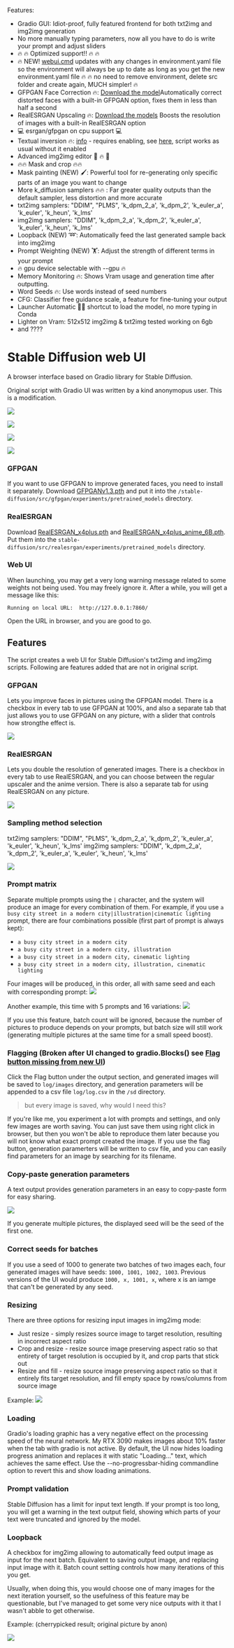 Features:

* Gradio GUI: Idiot-proof, fully featured frontend for both txt2img and img2img generation
* No more manually typing parameters, now all you have to do is write your prompt and adjust sliders
* :fire: :fire: Optimized support!! :fire: :fire:
* 🔥 NEW! [webui.cmd](https://github.com/hlky/stable-diffusion) updates with any changes in environment.yaml file so the environment will always be up to date as long as you get the new environment.yaml file 🔥
:fire: no need to remove environment, delete src folder and create again, MUCH simpler! 🔥
* GFPGAN Face Correction 🔥: [Download the model](https://github.com/hlky/stable-diffusion-webui#gfpgan)Automatically correct distorted faces with a built-in GFPGAN option, fixes them in less than half a second 
* RealESRGAN Upscaling 🔥: [Download the models](https://github.com/hlky/stable-diffusion-webui#realesrgan) Boosts the resolution of images with a built-in RealESRGAN option 
* :computer: esrgan/gfpgan on cpu support :computer:
* Textual inversion 🔥: [info](https://textual-inversion.github.io/) - requires enabling, see [here](https://github.com/hlky/sd-enable-textual-inversion), script works as usual without it enabled
* Advanced img2img editor :art: :fire: :art:
* :fire::fire: Mask and crop :fire::fire:
* Mask painting (NEW) 🖌️: Powerful tool for re-generating only specific parts of an image you want to change
* More k_diffusion samplers 🔥🔥 : Far greater quality outputs than the default sampler, less distortion and more accurate
* txt2img samplers: "DDIM", "PLMS", 'k_dpm_2_a', 'k_dpm_2', 'k_euler_a', 'k_euler', 'k_heun', 'k_lms'
* img2img samplers: "DDIM", 'k_dpm_2_a', 'k_dpm_2', 'k_euler_a', 'k_euler', 'k_heun', 'k_lms'
* Loopback (NEW) ➿: Automatically feed the last generated sample back into img2img
* Prompt Weighting (NEW) 🏋️: Adjust the strength of different terms in your prompt
* :fire: gpu device selectable with --gpu <id> :fire:
* Memory Monitoring 🔥: Shows Vram usage and generation time after outputting.
* Word Seeds 🔥: Use words instead of seed numbers
* CFG: Classifier free guidance scale, a feature for fine-tuning your output
* Launcher Automatic 👑🔥 shortcut to load the model, no more typing in Conda
* Lighter on Vram: 512x512 img2img & txt2img tested working on 6gb
* and ????

# Stable Diffusion web UI
A browser interface based on Gradio library for Stable Diffusion.

Original script with Gradio UI was written by a kind anonymopus user. This is a modification.

![](images/txt2img.jpg)

![](images/img2img.jpg)

![](images/gfpgan.jpg)

![](images/esrgan.jpg)

### GFPGAN

If you want to use GFPGAN to improve generated faces, you need to install it separately.
Download [GFPGANv1.3.pth](https://github.com/TencentARC/GFPGAN/releases/download/v1.3.0/GFPGANv1.3.pth) and put it
into the `/stable-diffusion/src/gfpgan/experiments/pretrained_models` directory. 

### RealESRGAN
Download [RealESRGAN_x4plus.pth](https://github.com/xinntao/Real-ESRGAN/releases/download/v0.1.0/RealESRGAN_x4plus.pth) and [RealESRGAN_x4plus_anime_6B.pth](https://github.com/xinntao/Real-ESRGAN/releases/download/v0.2.2.4/RealESRGAN_x4plus_anime_6B.pth).
Put them into the `stable-diffusion/src/realesrgan/experiments/pretrained_models` directory. 

### Web UI

When launching, you may get a very long warning message related to some weights not being used. You may freely ignore it.
After a while, you will get a message like this:

```
Running on local URL:  http://127.0.0.1:7860/
```

Open the URL in browser, and you are good to go.

## Features
The script creates a web UI for Stable Diffusion's txt2img and img2img scripts. Following are features added
that are not in original script.

### GFPGAN
Lets you improve faces in pictures using the GFPGAN model. There is a checkbox in every tab to use GFPGAN at 100%, and
also a separate tab that just allows you to use GFPGAN on any picture, with a slider that controls how strongthe effect is.

![](images/GFPGAN.png)

### RealESRGAN
Lets you double the resolution of generated images. There is a checkbox in every tab to use RealESRGAN, and you can choose between the regular upscaler and the anime version.
There is also a separate tab for using RealESRGAN on any picture.

![](images/RealESRGAN.png)

### Sampling method selection
txt2img samplers: "DDIM", "PLMS", 'k_dpm_2_a', 'k_dpm_2', 'k_euler_a', 'k_euler', 'k_heun', 'k_lms'
img2img samplers: "DDIM", 'k_dpm_2_a', 'k_dpm_2', 'k_euler_a', 'k_euler', 'k_heun', 'k_lms'

![](images/sampling.png)

### Prompt matrix
Separate multiple prompts using the `|` character, and the system will produce an image for every combination of them.
For example, if you use `a busy city street in a modern city|illustration|cinematic lighting` prompt, there are four combinations possible (first part of prompt is always kept):

- `a busy city street in a modern city`
- `a busy city street in a modern city, illustration`
- `a busy city street in a modern city, cinematic lighting`
- `a busy city street in a modern city, illustration, cinematic lighting`

Four images will be produced, in this order, all with same seed and each with corresponding prompt:
![](images/prompt-matrix.png)

Another example, this time with 5 prompts and 16 variations:
![](images/prompt_matrix.jpg)

If you use this feature, batch count will be ignored, because the number of pictures to produce
depends on your prompts, but batch size will still work (generating multiple pictures at the
same time for a small speed boost).

### Flagging (Broken after UI changed to gradio.Blocks() see [Flag button missing from new UI](https://github.com/hlky/stable-diffusion-webui/issues/50))
Click the Flag button under the output section, and generated images will be saved to `log/images` directory, and generation parameters
will be appended to a csv file `log/log.csv` in the `/sd` directory.

> but every image is saved, why would I need this?

If you're like me, you experiment a lot with prompts and settings, and only few images are worth saving. You can
just save them using right click in browser, but then you won't be able to reproduce them later because you will not
know what exact prompt created the image. If you use the flag button, generation paramerters will be written to csv file,
and you can easily find parameters for an image by searching for its filename.

### Copy-paste generation parameters
A text output provides generation parameters in an easy to copy-paste form for easy sharing.

![](images/kopipe.png)

If you generate multiple pictures, the displayed seed will be the seed of the first one.

### Correct seeds for batches
If you use a seed of 1000 to generate two batches of two images each, four generated images will have seeds: `1000, 1001, 1002, 1003`.
Previous versions of the UI would produce `1000, x, 1001, x`, where x is an iamge that can't be generated by any seed.

### Resizing
There are three options for resizing input images in img2img mode:

- Just resize - simply resizes source image to target resolution, resulting in incorrect aspect ratio
- Crop and resize - resize source image preserving aspect ratio so that entirety of target resolution is occupied by it, and crop parts that stick out
- Resize and fill - resize source image preserving aspect ratio so that it entirely fits target resolution, and fill empty space by rows/columns from source image

Example:
![](images/resizing.jpg)

### Loading
Gradio's loading graphic has a very negative effect on the processing speed of the neural network.
My RTX 3090 makes images about 10% faster when the tab with gradio is not active. By default, the UI
now hides loading progress animation and replaces it with static "Loading..." text, which achieves
the same effect. Use the --no-progressbar-hiding commandline option to revert this and show loading animations.

### Prompt validation
Stable Diffusion has a limit for input text length. If your prompt is too long, you will get a
warning in the text output field, showing which parts of your text were truncated and ignored by the model.

### Loopback
A checkbox for img2img allowing to automatically feed output image as input for the next batch. Equivalent to
saving output image, and replacing input image with it. Batch count setting controls how many iterations of
this you get.

Usually, when doing this, you would choose one of many images for the next iteration yourself, so the usefulness
of this feature may be questionable, but I've managed to get some very nice outputs with it that I wasn't abble
to get otherwise.

Example: (cherrypicked result; original picture by anon)

![](images/loopback.jpg)
